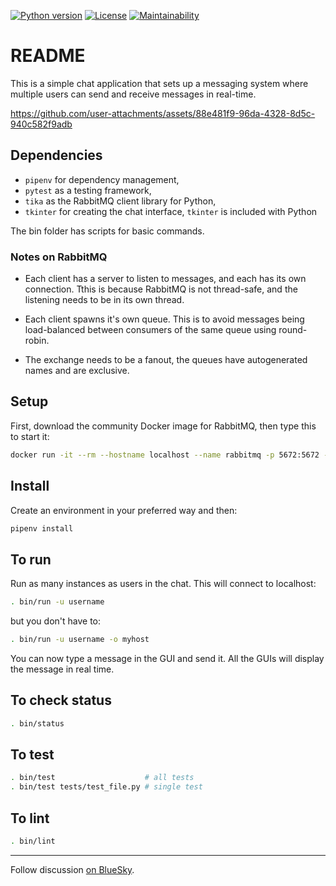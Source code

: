 [![Python version](https://badgen.net/badge/python/3.10/yellow)](Pipfile)
[![License](https://img.shields.io/github/license/octopusinvitro/rabbit-chat)](https://github.com/octopusinvitro/rabbit-chat/blob/main/LICENSE.md)
[![Maintainability](https://api.codeclimate.com/v1/badges/cfd6bc8641452a4ac793/maintainability)](https://codeclimate.com/github/octopusinvitro/rabbit-chat/maintainability)


# README

This is a simple chat application that sets up a messaging system where multiple users can send and receive messages in real-time.

https://github.com/user-attachments/assets/88e481f9-96da-4328-8d5c-940c582f9adb


## Dependencies

* `pipenv` for dependency management,
* `pytest` as a testing framework,
* `tika` as the RabbitMQ client library for Python,
* `tkinter` for creating the chat interface, `tkinter` is included with Python

The bin folder has scripts for basic commands.


### Notes on RabbitMQ

* Each client has a server to listen to messages, and each has its own connection. Tthis is because RabbitMQ is not thread-safe, and the listening needs to be in its own thread.

* Each client spawns it's own queue. This is to avoid messages being load-balanced between consumers of the same queue using round-robin.

* The exchange needs to be a fanout, the queues have autogenerated names and are exclusive.


## Setup

First, download the community Docker image for RabbitMQ, then type this to start it:

```sh
docker run -it --rm --hostname localhost --name rabbitmq -p 5672:5672 -p 15672:15672 rabbitmq:latest
```


## Install

Create an environment in your preferred way and then:

```sh
pipenv install
```


## To run

Run as many instances as users in the chat. This will connect to localhost:

```sh
. bin/run -u username
```

but you don't have to:

```sh
. bin/run -u username -o myhost
```

You can now type a message in the GUI and send it. All the GUIs will display the message in real time.


## To check status

```sh
. bin/status
```


## To test

```sh
. bin/test                    # all tests
. bin/test tests/test_file.py # single test
```


## To lint

```sh
. bin/lint
```

---

Follow discussion [on BlueSky](https://bsky.app/profile/octopusinvitro.bsky.social/post/3le5a6lo6i22u).
